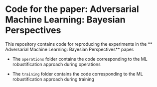 # Code for the paper: Adversarial Machine Learning: Bayesian Perspectives

This repository contains code for reproducing the experiments in the ** Adversarial Machine Learning: Bayesian Perspectives** paper.

* The `operations` folder contains the code corresponding to the ML robustification approach during operations

* The `training` folder contains the code corresponding to the ML robustification approach during training
